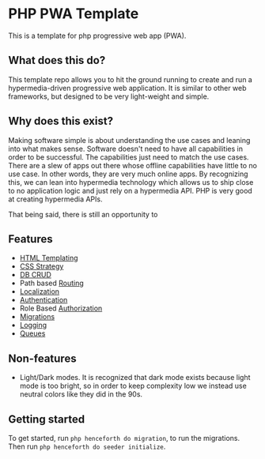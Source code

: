 # PHP PWA Template

This is a template for php progressive web app (PWA).

## What does this do?

This template repo allows you to hit the ground running to create and run a
hypermedia-driven progressive web application. It is similar to other web frameworks,
but designed to be very light-weight and simple.

## Why does this exist?

Making software simple is about understanding the use cases and leaning into what
makes sense. Software doesn't need to have all capabilities in order to be successful.
The capabilities just need to match the use cases. There are a slew of apps out there
whose offline capabilities have little to no use case. In other words, they are very
much online apps. By recognizing this, we can lean into hypermedia technology which
allows us to ship close to no application logic and just rely on a hypermedia API.
PHP is very good at creating hypermedia APIs.

That being said, there is still an opportunity to

## Features

- [HTML Templating](docs/HTML_TEMPLATING.md)
- [CSS Strategy](docs/CSS_STRATEGY.md)
- [DB CRUD](docs/DB_CRUD.md)
- Path based [Routing](docs/ROUTING.md)
- [Localization](docs/LOCALIZATION.md)
- [Authentication](docs/AUTHENTICATION.md)
- Role Based [Authorization](docs/AUTHORIZATION.md)
- [Migrations](docs/MIGRATIONS.md)
- [Logging](docs/LOGGING.md)
- [Queues](docs/QUEUES.md)

## Non-features

- Light/Dark modes. It is recognized that dark mode exists because light mode is
  too bright, so in order to keep complexity low we instead use neutral colors like
  they did in the 90s.

## Getting started

To get started, run `php henceforth do migration`, to run the migrations. Then run `php henceforth do seeder initialize`.
